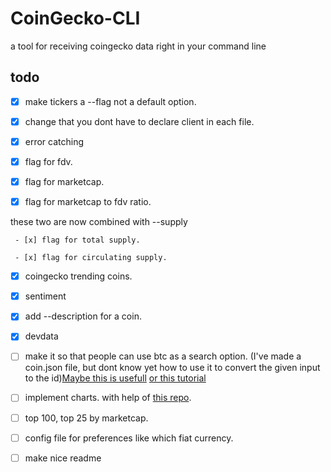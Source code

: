 # CoinGecko-CLI

a tool for receiving coingecko data right in your command line

## todo

- [x] make tickers a --flag not a default option.

- [x] change that you dont have to declare client in each file.

- [x] error catching

- [x] flag for fdv.

- [x] flag for marketcap.

- [x] flag for marketcap to fdv ratio.

these two are now combined with --supply

     - [x] flag for total supply.

     - [x] flag for circulating supply. 

- [x] coingecko trending coins.

- [x] sentiment

- [x] add --description for a coin.

- [x] devdata

- [ ] make it so that people can use btc as a search option. (I've made a coin.json file, but dont know yet how to use it to convert the given input to the id)[Maybe this is usefull](http://elasticlunr.com/) [or this tutorial](https://www.youtube.com/watch?v=Z4o7i5Zjys8)

- [ ] implement charts. with help of [this repo](https://github.com/portnov/chart-cli#readme).

- [ ] top 100, top 25 by marketcap.

- [ ] config file for preferences like which fiat currency.

- [ ] make nice readme
